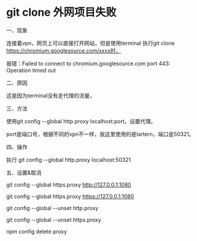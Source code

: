 # git clone 外网项目失败

一、现象

连接着vpn，网页上可以直接打开网站，但是使用terminal 执行git clone https://chromium.googlesource.com/xxxx时，

报错：Failed to connect to chromium.googlesource.com port 443: Operation timed out

二、原因

这是因为terminal没有走代理的流量，

三、方法

使用git config --global http.proxy localhost:port，设置代理。

port是端口号，根据不同的vpn不一样，我这里使用的是lartern，端口是50321。

四、操作

执行 git config --global http.proxy localhost:50321

五、设置&取消 

git config --global https.proxy http://127.0.0.1:1080

git config --global https.proxy https://127.0.0.1:1080

git config --global --unset http.proxy

git config --global --unset https.proxy


npm config delete proxy
